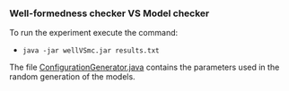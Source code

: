 ### Well-formedness checker VS Model checker

To run the experiment execute the command:
* `java -jar wellVSmc.jar results.txt`

The file [ConfigurationGenerator.java](../modelgenerator/ConfigurationGenerator.java) contains the parameters used in the random generation of the models.